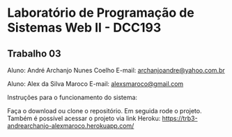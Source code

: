 # Laboratório de Programação de Sistemas Web II - DCC193

## Trabalho 03

Aluno: André Archanjo Nunes Coelho
E-mail: archanjoandre@yahoo.com.br

Aluno: Alex da Silva Maroco
E-mail: alexsmaroco@gmail.com

Instruções para o funcionamento do sistema:

Faça o download ou clone o repositório. Em seguida rode o projeto.
Também é possível acessar o projeto via link Heroku: https://trb3-andrearchanjo-alexmaroco.herokuapp.com/
